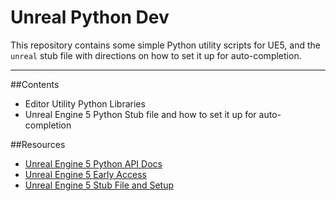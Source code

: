 Unreal Python Dev
================================

This repository contains some simple Python utility scripts for UE5, and the `unreal` stub file with directions on how to set it up for auto-completion. 

---

##Contents
- Editor Utility Python Libraries 
- Unreal Engine 5 Python Stub file and how to set it up for auto-completion


##Resources
- [Unreal Engine 5 Python API Docs](https://docs.unrealengine.com/5.0/en-US/PythonAPI) 
- [Unreal Engine 5 Early Access](https://www.unrealengine.com/en-US/unreal-engine-5) 
- [Unreal Engine 5 Stub File and Setup]() 

